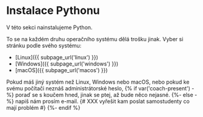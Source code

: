 # Instalace Pythonu

V této sekci nainstalujeme Python.

To se na každém druhu operačního systému dělá trošku jinak.
Vyber si stránku podle svého systému:

* [Linux]({{ subpage_url('linux') }})
* [Windows]({{ subpage_url('windows') }})
* [macOS]({{ subpage_url('macos') }})

Pokud máš jiný systém než Linux, Windows nebo macOS,
nebo pokud ke svému počítači neznáš administrátorské heslo,
{% if var('coach-present') -%}
poraď se s koučem hned, jinak se ptej, až bude něco nejasné.
{%- else -%}
napiš nám prosím e-mail. {# XXX vyřešit kam poslat samostudenty co mají problém #}
{%- endif %}
